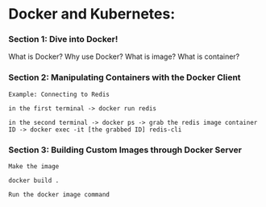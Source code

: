 # Docker and Kubernetes:


<h3> Section 1: Dive into Docker!</h3>

What is Docker? Why use Docker? What is image? What is container?

<h3> Section 2: Manipulating Containers with the Docker Client</h3>
  
  <p>
  
    Example: Connecting to Redis 

    in the first terminal -> docker run redis

    in the second terminal -> docker ps -> grab the redis image container ID -> docker exec -it [the grabbed ID] redis-cli
  </p>
  
<h3> Section 3: Building Custom Images through Docker Server </h3>

<p> 
  
    Make the image 

    docker build .

    Run the docker image command 
</p>
